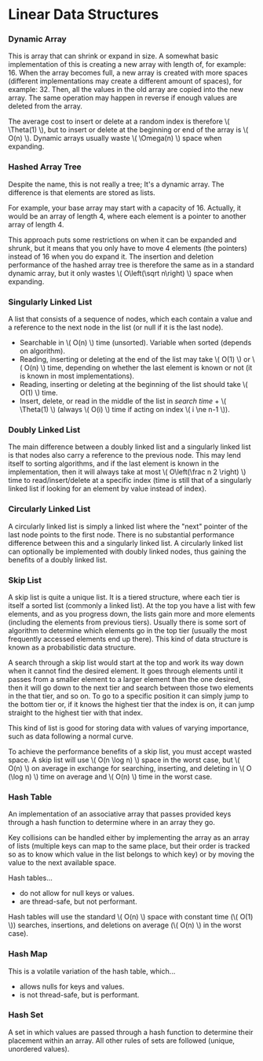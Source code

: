 # Linear Data Structures

### Dynamic Array

This is array that can shrink or expand in size. A somewhat basic implementation of this is creating a new array with length of, for example: 16. When the array becomes full, a new array is created with more spaces (different implementations may create a different amount of spaces), for example: 32. Then, all the values in the old array are copied into the new array. The same operation may happen in reverse if enough values are deleted from the array.

The average cost to insert or delete at a random index is therefore \\( \Theta(1) \\), but to insert or delete at the beginning or end of the array is \\( O(n) \\). Dynamic arrays usually waste \\( \Omega(n) \\) space when expanding.

### Hashed Array Tree

Despite the name, this is not really a tree; It's a dynamic array. The difference is that elements are stored as lists. 

For example, your base array may start with a capacity of 16. Actually, it would be an array of length 4, where each element is a pointer to another array of length 4. 

This approach puts some restrictions on when it can be expanded and shrunk, but it means that you only have to move 4 elements (the pointers) instead of 16 when you do expand it. The insertion and deletion performance of the hashed array tree is therefore the same as in a standard dynamic array, but it only wastes \\( O\left(\sqrt n\right) \\) space when expanding.

### Singularly Linked List

A list that consists of a sequence of nodes, which each contain a value and a reference to the next node in the list (or null if it is the last node).

- Searchable in \\( O(n) \\) time (unsorted). Variable when sorted (depends on algorithm).
- Reading, inserting or deleting at the end of the list may take \\( O(1) \\) or \\( O(n) \\) time, depending on whether the last element is known or not (it is known in most implementations).
- Reading, inserting or deleting at the beginning of the list should take \\( O(1) \\) time.
- Insert, delete, or read in the middle of the list in _search time_ + \\( \Theta(1) \\) (always \\( O(i) \\) time if acting on index \\( i \ne n-1 \\)).

### Doubly Linked List

The main difference between a doubly linked list and a singularly linked list is that nodes also carry a reference to the previous node. This may lend itself to sorting algorithms, and if the last element is known in the implementation, then it will always take at most \\( O\left(\frac n 2 \right) \\) time to read/insert/delete at a specific index (time is still that of a singularly linked list if looking for an element by value instead of index).

### Circularly Linked List

A circularly linked list is simply a linked list where the "next" pointer of the last node points to the first node. There is no substantial performance difference between this and a singularly linked list. A circularly linked list can optionally be implemented with doubly linked nodes, thus gaining the benefits of a doubly linked list.

### Skip List

A skip list is quite a unique list. It is a tiered structure, where each tier is itself a sorted list (commonly a linked list). At the top you have a list with few elements, and as you progress down, the lists gain more and more elements (including the elements from previous tiers). Usually there is some sort of algorithm to determine which elements go in the top tier (usually the most frequently accessed elements end up there). This kind of data structure is known as a probabilistic data structure.

A search through a skip list would start at the top and work its way down when it cannot find the desired element. It goes through elements until it passes from a smaller element to a larger element than the one desired, then it will go down to the next tier and search between those two elements in the that tier, and so on. To go to a specific position it can simply jump to the bottom tier or, if it knows the highest tier that the index is on, it can jump straight to the highest tier with that index.

This kind of list is good for storing data with values of varying importance, such as data following a normal curve.

To achieve the performance benefits of a skip list, you must accept wasted space. A skip list will use \\( O(n \log n) \\) space in the worst case, but \\( O(n) \\) on average in exchange for searching, inserting, and deleting in \\( O (\log n) \\) time on average and \\( O(n) \\) time in the worst case.

### Hash Table

An implementation of an associative array that passes provided keys through a hash function to determine where in an array they go.

Key collisions can be handled either by implementing the array as an array of lists (multiple keys can map to the same place, but their order is tracked so as to know which value in the list belongs to which key) or by moving the value to the next available space.

Hash tables...
- do not allow for null keys or values.
- are thread-safe, but not performant.

Hash tables will use the standard \\( O(n) \\) space with constant time (\\( O(1) \\)) searches, insertions, and deletions on average (\\( O(n) \\) in the worst case).

### Hash Map

This is a volatile variation of the hash table, which...
- allows nulls for keys and values.
- is not thread-safe, but is performant.

### Hash Set

A set in which values are passed through a hash function to determine their placement within an array. All other rules of sets are followed (unique, unordered values).